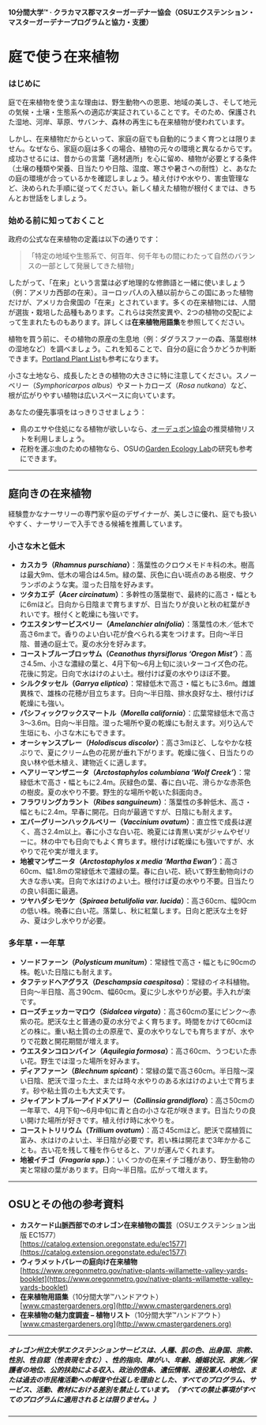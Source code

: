 #### 10分間大学™ · クラカマス郡マスターガーデナー協会（OSUエクステンション・マスターガーデナープログラムと協力・支援）

# 庭で使う在来植物

### はじめに

庭で在来植物を使う主な理由は、野生動物への恩恵、地域の美しさ、そして地元の気候・土壌・生態系への適応が実証されていることです。そのため、保護された湿地、河岸、草原、サバンナ、森林の再生にも在来植物が使われています。

しかし、在来植物だからといって、家庭の庭でも自動的にうまく育つとは限りません。なぜなら、家庭の庭は多くの場合、植物の元々の環境と異なるからです。成功させるには、昔からの言葉「適材適所」を心に留め、植物が必要とする条件（土壌の種類や栄養、日当たりや日陰、湿度、寒さや暑さへの耐性）と、あなたの庭の環境が合っているかを確認しましょう。植え付けや水やり、害虫管理など、決められた手順に従ってください。新しく植えた植物が根付くまでは、きちんとお世話をしましょう。

### 始める前に知っておくこと

政府の公式な在来植物の定義は以下の通りです：

> 「特定の地域や生態系で、何百年、何千年もの間にわたって自然のバランスの一部として発展してきた植物」

したがって、「在来」という言葉は必ず地理的な修飾語と一緒に使いましょう（例：アメリカ西部の在来）。ヨーロッパ人の入植以前からこの国にあった植物だけが、アメリカ合衆国の「在来」とされています。多くの在来植物には、人間が選抜・栽培した品種もあります。これらは突然変異や、2つの植物の交配によって生まれたものもあります。詳しくは**在来植物用語集**を参照してください。

植物を買う前に、その植物の原産の生息地（例：ダグラスファーの森、落葉樹林の湿地など）を調べましょう。これを知ることで、自分の庭に合うかどうか判断できます。[Portland Plant List](https://www.portlandoregon.gov/citycode/article/322280)も参考になります。

小さな土地なら、成長したときの植物の大きさに特に注意してください。スノーベリー（*Symphoricarpos albus*）やヌートカローズ（*Rosa nutkana*）など、根が広がりやすい植物は広いスペースに向いています。

あなたの優先事項をはっきりさせましょう：

- 鳥のエサや住処になる植物が欲しいなら、[オーデュボン協会](https://www.audubon.org/native-plants)の推奨植物リストを利用しましょう。
- 花粉を運ぶ虫のための植物なら、OSUの[Garden Ecology Lab](http://blogs.oregonstate.edu/gardenecologylab/)の研究も参考にできます。

---

## 庭向きの在来植物

経験豊かなナーサリーの専門家や庭のデザイナーが、美しさに優れ、庭でも扱いやすく、ナーサリーで入手できる候補を推薦しています。

### 小さな木と低木

- **カスカラ（*Rhamnus purschiana*）**：落葉性のクロウメモドキ科の木。樹高は最大9m、低木の場合は4.5m。緑の葉、灰色に白い斑点のある樹皮、サクランボのような実。湿った日陰を好みます。
- **ツタカエデ（*Acer circinatum*）**：多幹性の落葉樹で、最終的に高さ・幅ともに6mほど。日向から日陰まで育ちますが、日当たりが良いと秋の紅葉がきれいです。根付くと乾燥にも強いです。
- **ウエスタンサービスベリー（*Amelanchier alnifolia*）**：落葉性の木／低木で高さ6mまで。香りのよい白い花が食べられる実をつけます。日向〜半日陰、普通の庭土で。夏の水分を好みます。
- **コーストブルーブロッサム（*Ceanothus thyrsiflorus ‘Oregon Mist’*）**：高さ4.5m、小さな濃緑の葉と、4月下旬〜6月上旬に淡いターコイズ色の花。花後に剪定。日向で水はけのよい土。根付けば夏の水やりほぼ不要。
- **シルクタッセル（*Garrya eliptica*）**：常緑低木で高さ・幅ともに3.6m。雌雄異株で、雄株の花穂が目立ちます。日向〜半日陰、排水良好な土、根付けば乾燥にも強い。
- **パシフィックワックスマートル（*Morella california*）**：広葉常緑低木で高さ3〜3.6m。日向〜半日陰。湿った場所や夏の乾燥にも耐えます。刈り込んで生垣にも、小さな木にもできます。
- **オーシャンスプレー（*Holodiscus discolor*）**：高さ3mほど、しなやかな枝ぶりで、夏にクリーム色の花房が垂れ下がります。乾燥に強く、日当たりの良い林や低木植え、建物近くに適します。
- **ヘアリーマンザニータ（*Arctostaphylos columbiana ‘Wolf Creek’*）**：常緑低木で高さ・幅ともに2.4m。灰緑色の葉、春に白い花、滑らかな赤茶色の樹皮。夏の水やり不要。野生的な場所や乾いた斜面向き。
- **フラワリングカラント（*Ribes sanguineum*）**：落葉性の多幹低木、高さ・幅ともに2.4m。早春に開花。日向が最適ですが、日陰にも耐えます。
- **エバーグリーンハックルベリー（*Vaccinium ovatum*）**：直立性で成長は遅く、高さ2.4m以上。春に小さな白い花、晩夏には青黒い実がジャムやゼリーに。林の中でも日向でもよく育ちます。根付けば乾燥にも強いですが、水やりで花や実が増えます。
- **地被マンザニータ（*Arctostaphylos x media ‘Martha Ewan’*）**：高さ60cm、幅1.8mの常緑低木で濃緑の葉。春に白い花、続いて野生動物向けの大きな赤い実。日向で水はけのよい土。根付けば夏の水やり不要。日当たりの良い斜面に最適。
- **ツヤハダシモツケ（*Spiraea betulifolia var. lucida*）**：高さ60cm、幅90cmの低い株。晩春に白い花。落葉し、秋に紅葉します。日向と肥沃な土を好み、夏は少し水やりが必要。

### 多年草・一年草

- **ソードファーン（*Polysticum munitum*）**：常緑性で高さ・幅ともに90cmの株。乾いた日陰にも耐えます。
- **タフテッドヘアグラス（*Deschampsia caespitosa*）**：常緑のイネ科植物。日向〜半日陰、高さ90cm、幅60cm。夏に少し水やりが必要。手入れが楽です。
- **ローズチェッカーマロウ（*Sidalcea virgata*）**：高さ60cmの茎にピンク〜赤紫の花。肥沃な土と普通の夏の水分でよく育ちます。時間をかけて60cmほどの株に。重い粘土質の土の原産で、夏の水やりなしでも育ちますが、水やりで花数と開花期間が増えます。
- **ウエスタンコロンバイン（*Aquilegia formosa*）**：高さ60cm、うつむいた赤い花。野生では湿った場所を好みます。
- **ディアファーン（*Blechnum spicant*）**：常緑の葉で高さ60cm。半日陰～深い日陰、肥沃で湿った土、または時々水やりのある水はけのよい土で育ちます。砂や粘土質の土も大丈夫です。
- **ジャイアントブルーアイドメアリー（*Collinsia grandiflora*）**：高さ50cmの一年草で、4月下旬～6月中旬に青と白の小さな花が咲きます。日当たりの良い開けた場所が好きです。植え付け時に水やりを。
- **コーストトリリウム（*Trillium ovatum*）**：高さ45cmほど。肥沃で腐植質に富み、水はけのよい土、半日陰が必要です。若い株は開花まで3年かかることも。古い花を残して種を作らせると、アリが運んでくれます。
- **地被イチゴ（*Fragaria spp.*）**：いくつかの在来イチゴ種があり、野生動物の実と常緑の葉があります。日向〜半日陰。広がって増えます。

---

## OSUとその他の参考資料

- **カスケード山脈西部でのオレゴン在来植物の園芸**（OSUエクステンション出版 EC1577）  
  [https://catalog.extension.oregonstate.edu/ec1577](https://catalog.extension.oregonstate.edu/ec1577)
- **ウィラメットバレーの庭向け在来植物**  
  [https://www.oregonmetro.gov/native-plants-willamette-valley-yards-booklet](https://www.oregonmetro.gov/native-plants-willamette-valley-yards-booklet)
- **在来植物用語集**（10分間大学™ハンドアウト）  
  [www.cmastergardeners.org](http://www.cmastergardeners.org)
- **在来植物の魅力度調査 – 植物リスト**（10分間大学™ハンドアウト）  
  [www.cmastergardeners.org](http://www.cmastergardeners.org)

---

##### オレゴン州立大学エクステンションサービスは、人種、肌の色、出身国、宗教、性別、性自認（性表現を含む）、性的指向、障がい、年齢、婚姻状況、家族／保護者の地位、公的扶助による収入、政治的信条、遺伝情報、退役軍人の地位、または過去の市民権活動への報復や仕返しを理由とした、すべてのプログラム、サービス、活動、教材における差別を禁止しています。（すべての禁止事項がすべてのプログラムに適用されるとは限りません。）
---